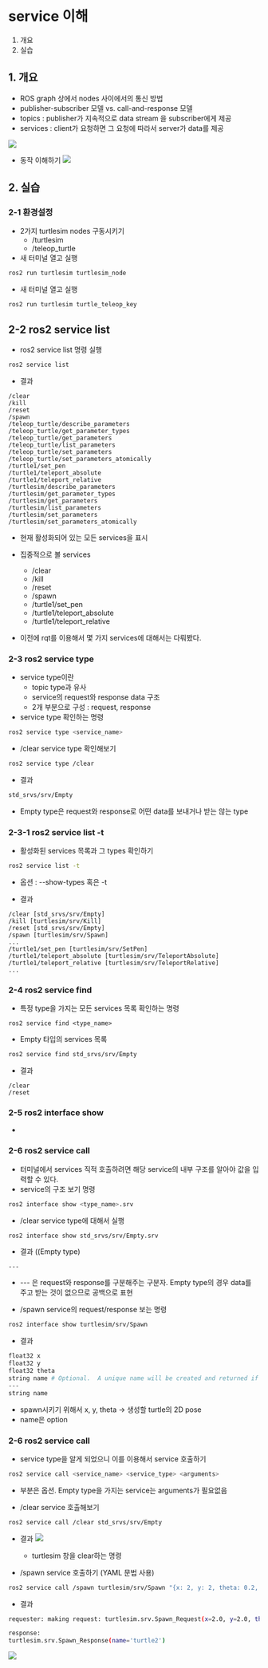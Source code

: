 # service 이해
1. 개요
2. 실습

## 1. 개요
* ROS graph 상에서 nodes 사이에서의 통신 방법 
* publisher-subscriber 모델 vs. call-and-response 모델
* topics : publisher가 지속적으로 data stream 을 subscriber에게 제공
* services : client가 요청하면 그 요청에 따라서 server가 data를 제공

![](https://docs.ros.org/en/foxy/_images/Service-SingleServiceClient.gif)

* 동작 이해하기
![](https://docs.ros.org/en/foxy/_images/Service-MultipleServiceClient.gif)

## 2. 실습
### 2-1 환경설정
* 2가지 turtlesim nodes 구동시키기
  * /turtlesim
  * /teleop_turtle
* 새 터미널 열고 실행
```bash
ros2 run turtlesim turtlesim_node
```
* 새 터미널 열고 실행
```bash
ros2 run turtlesim turtle_teleop_key
```

## 2-2 ros2 service list
* ros2 service list 명령 실행
```bash
ros2 service list
```

* 결과
```
/clear
/kill
/reset
/spawn
/teleop_turtle/describe_parameters
/teleop_turtle/get_parameter_types
/teleop_turtle/get_parameters
/teleop_turtle/list_parameters
/teleop_turtle/set_parameters
/teleop_turtle/set_parameters_atomically
/turtle1/set_pen
/turtle1/teleport_absolute
/turtle1/teleport_relative
/turtlesim/describe_parameters
/turtlesim/get_parameter_types
/turtlesim/get_parameters
/turtlesim/list_parameters
/turtlesim/set_parameters
/turtlesim/set_parameters_atomically
```

* 현재 활성화되어 있는 모든 services을 표시

* 집중적으로 볼 services
  * /clear
  * /kill
  * /reset
  * /spawn
  * /turtle1/set_pen
  * /turtle1/teleport_absolute
  * /turtle1/teleport_relative

* 이전에 rqt를 이용해서 몇 가지 services에 대해서는 다뤄봤다.

### 2-3 ros2 service type
* service type이란
  * topic type과 유사
  * service의 request와 response data 구조
  * 2개 부분으로 구성 : request, response 
* service type 확인하는 명령
```bash
ros2 service type <service_name>
```

* /clear service type 확인해보기
```bash
ros2 service type /clear
```
* 결과
```bash
std_srvs/srv/Empty
```
  * Empty type은 request와 response로 어떤 data를 보내거나 받는 않는 type

### 2-3-1 ros2 service list -t
* 활성화된 services 목록과 그 types 확인하기
```bash
ros2 service list -t
```
  * 옵션 : --show-types 혹은 -t 

* 결과
```
/clear [std_srvs/srv/Empty]
/kill [turtlesim/srv/Kill]
/reset [std_srvs/srv/Empty]
/spawn [turtlesim/srv/Spawn]
...
/turtle1/set_pen [turtlesim/srv/SetPen]
/turtle1/teleport_absolute [turtlesim/srv/TeleportAbsolute]
/turtle1/teleport_relative [turtlesim/srv/TeleportRelative]
...
```

### 2-4 ros2 service find
* 특정 type을 가지는 모든 services 목록 확인하는 명령
```
ros2 service find <type_name>
```

* Empty 타입의 services 목록
```bash
ros2 service find std_srvs/srv/Empty
```
* 결과
```
/clear
/reset
```

### 2-5 ros2 interface show
* 

### 2-6 ros2 service call
* 터미널에서 services 직적 호출하려면 해당 service의 내부 구조를 알아야 값을 입력할 수 있다.
* service의 구조 보기 명령
```bash
ros2 interface show <type_name>.srv
```
* /clear service type에 대해서 실행
```bash
ros2 interface show std_srvs/srv/Empty.srv
```
* 결과 ((Empty type)
```
---
```
  * --- 은 request와 response를 구분해주는 구분자. Empty type의 경우 data를 주고 받는 것이 없으므로 공백으로 표현

* /spawn service의 request/response 보는 명령
```bash
ros2 interface show turtlesim/srv/Spawn
```
* 결과
```bash
float32 x
float32 y
float32 theta
string name # Optional.  A unique name will be created and returned if this is empty
---
string name
```
  * spawn시키기 위해서 x, y, theta -> 생성할 turtle의 2D pose
  * name은 option

### 2-6 ros2 service call
* service type을 알게 되었으니 이를 이용해서 service 호출하기
```bash
ros2 service call <service_name> <service_type> <arguments>
```
  * <arguments> 부분은 옵션. Empty type을 가지는 service는 arguments가 필요없음

* /clear service 호출해보기
```bash
ros2 service call /clear std_srvs/srv/Empty
```
* 결과
![](https://docs.ros.org/en/foxy/_images/clear.png)
  * turtlesim 창을 clear하는 명령

* /spawn service 호출하기 (YAML 문법 사용)
```bash
ros2 service call /spawn turtlesim/srv/Spawn "{x: 2, y: 2, theta: 0.2, name: ''}"
```

* 결과
```bash
requester: making request: turtlesim.srv.Spawn_Request(x=2.0, y=2.0, theta=0.2, name='')

response:
turtlesim.srv.Spawn_Response(name='turtle2')
```

![](https://docs.ros.org/en/foxy/_images/spawn1.png)
